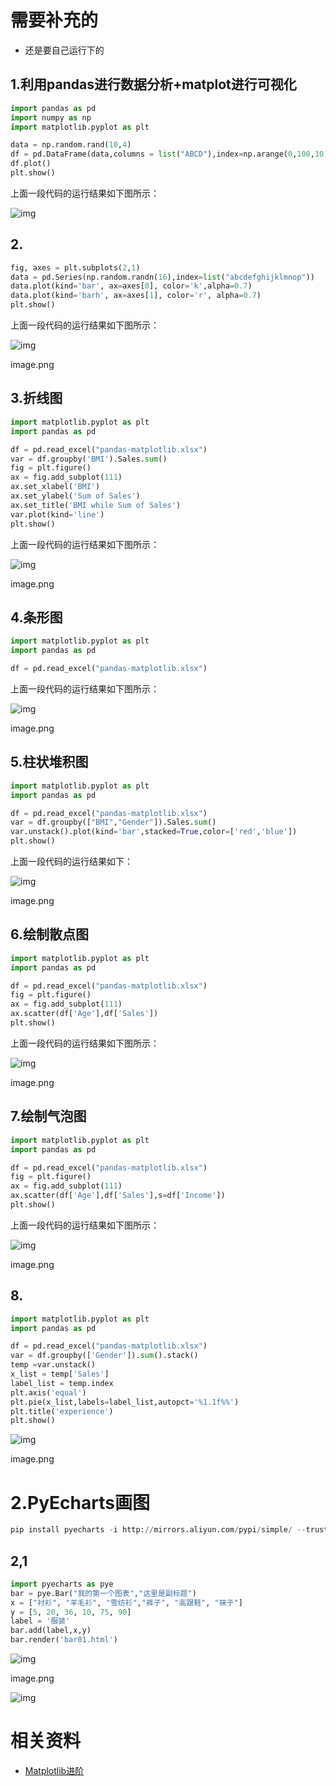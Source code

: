 # 需要补充的

- 还是要自己运行下的

## 1.利用pandas进行数据分析+matplot进行可视化

```py
import pandas as pd
import numpy as np
import matplotlib.pyplot as plt

data = np.random.rand(10,4)
df = pd.DataFrame(data,columns = list("ABCD"),index=np.arange(0,100,10))
df.plot()
plt.show()
```

上面一段代码的运行结果如下图所示：

![img](https://ask.qcloudimg.com/http-save/yehe-2318291/bdeq69kxnz.png?imageView2/2/w/1620)



## 2.

```py
fig, axes = plt.subplots(2,1)
data = pd.Series(np.random.randn(16),index=list("abcdefghijklmnop"))
data.plot(kind='bar', ax=axes[0], color='k',alpha=0.7)
data.plot(kind='barh', ax=axes[1], color='r', alpha=0.7)
plt.show()
```

上面一段代码的运行结果如下图所示：

![img](https://ask.qcloudimg.com/http-save/yehe-2318291/0qii9u08d2.png?imageView2/2/w/1620)

image.png

## 3.折线图

```py
import matplotlib.pyplot as plt
import pandas as pd

df = pd.read_excel("pandas-matplotlib.xlsx")
var = df.groupby('BMI').Sales.sum()
fig = plt.figure()
ax = fig.add_subplot(111)
ax.set_xlabel('BMI')
ax.set_ylabel('Sum of Sales')
ax.set_title('BMI while Sum of Sales')
var.plot(kind='line')
plt.show()
```

上面一段代码的运行结果如下图所示：

![img](https://ask.qcloudimg.com/http-save/yehe-2318291/bwbgl425jd.png?imageView2/2/w/1620)

image.png

## 4.条形图

```py
import matplotlib.pyplot as plt
import pandas as pd

df = pd.read_excel("pandas-matplotlib.xlsx")
```

上面一段代码的运行结果如下图所示：

![img](https://ask.qcloudimg.com/http-save/yehe-2318291/sx4rbojwct.png?imageView2/2/w/1620)

image.png

## 5.柱状堆积图

```py
import matplotlib.pyplot as plt
import pandas as pd

df = pd.read_excel("pandas-matplotlib.xlsx")
var = df.groupby(["BMI","Gender"]).Sales.sum()
var.unstack().plot(kind='bar',stacked=True,color=['red','blue'])
plt.show()
```

上面一段代码的运行结果如下：

![img](https://ask.qcloudimg.com/http-save/yehe-2318291/qmedv4rd61.png?imageView2/2/w/1620)

image.png

## 6.绘制散点图

```py
import matplotlib.pyplot as plt
import pandas as pd

df = pd.read_excel("pandas-matplotlib.xlsx")
fig = plt.figure()
ax = fig.add_subplot(111)
ax.scatter(df['Age'],df['Sales'])
plt.show()
```

上面一段代码的运行结果如下图所示：

![img](https://ask.qcloudimg.com/http-save/yehe-2318291/5yu40csesq.png?imageView2/2/w/1620)

image.png

## 7.绘制气泡图

```py
import matplotlib.pyplot as plt
import pandas as pd

df = pd.read_excel("pandas-matplotlib.xlsx")
fig = plt.figure()
ax = fig.add_subplot(111)
ax.scatter(df['Age'],df['Sales'],s=df['Income'])
plt.show()
```

上面一段代码的运行结果如下图所示：

![img](https://ask.qcloudimg.com/http-save/yehe-2318291/l9f7syj4yp.png?imageView2/2/w/1620)

image.png

## 8.

```py
import matplotlib.pyplot as plt
import pandas as pd

df = pd.read_excel("pandas-matplotlib.xlsx")
var = df.groupby(['Gender']).sum().stack()
temp =var.unstack()
x_list = temp['Sales']
label_list = temp.index
plt.axis('equal')
plt.pie(x_list,labels=label_list,autopct='%1.1f%%')
plt.title('experience')
plt.show()
```

![img](https://ask.qcloudimg.com/http-save/yehe-2318291/904buibry8.png?imageView2/2/w/1620)

image.png

# 2.PyEcharts画图

```py
pip install pyecharts -i http://mirrors.aliyun.com/pypi/simple/ --trusted-host mirrors.aliyun.com
```

## 2,1

```py
import pyecharts as pye
bar = pye.Bar("我的第一个图表","这里是副标题")
x = ["衬衫", "羊毛衫", "雪纺衫","裤子", "高跟鞋", "袜子"]
y = [5, 20, 36, 10, 75, 90]
label = '服装'
bar.add(label,x,y)
bar.render('bar01.html')
```

![img](https://ask.qcloudimg.com/http-save/yehe-2318291/q2gmeeywij.png?imageView2/2/w/1620)

image.png

![img](https://ask.qcloudimg.com/http-save/yehe-2318291/rmsil93o6p.png?imageView2/2/w/1620)



# 相关资料

- [Matplotlib进阶](https://cloud.tencent.com/developer/article/1331932)
